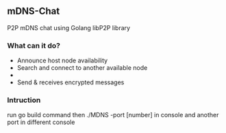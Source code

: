 <!DOCTYPE html>
<html>
<body>
    <h2>mDNS-Chat</h2>
    <p>P2P mDNS chat using Golang libP2P library</p>

<div>
    <h3>What can it do?</h3>
    <ul>
        <li>Announce host node availability </li>
        <li>Search and connect to another available node<li>
        <li>Send & receives encrypted messages</li>
    </ul>
</div>

<div>
    <h3>Intruction</h3>
    <p>run go build command then ./MDNS -port [number] in console and another port in different console </p>
</div>
    
</body>
</html>
